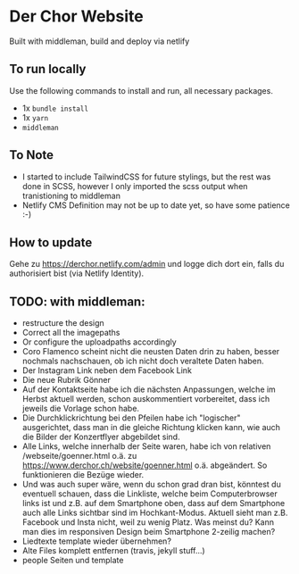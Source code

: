 # Der Chor Website

Built with middleman, build and deploy via netlify

## To run locally

Use the following commands to install and run, all necessary packages.

* 1x `bundle install`
* 1x `yarn`
* `middleman`

## To Note

* I started to include TailwindCSS for future stylings, but the rest was done in SCSS, however I only imported the scss output when tranistioning to middleman
* Netlify CMS Definition may not be up to date yet, so have some patience :-)


## How to update

Gehe zu https://derchor.netlify.com/admin und logge dich dort ein, falls du authorisiert bist (via Netlify Identity).


## TODO: with middleman:

* restructure the design
* Correct all the imagepaths
* Or configure the uploadpaths accordingly
* Coro Flamenco scheint nicht die neusten Daten drin zu haben, besser nochmals nachschauen, ob ich nicht doch veraltete Daten haben.
* Der Instagram Link neben dem Facebook Link
* Die neue Rubrik Gönner
* Auf der Kontaktseite habe ich die nächsten Anpassungen, welche im Herbst aktuell werden, schon auskommentiert vorbereitet, dass ich jeweils die Vorlage schon habe.
* Die Durchklickrichtung bei den Pfeilen habe ich "logischer" ausgerichtet, dass man in die gleiche Richtung klicken kann, wie auch die Bilder der Konzertflyer abgebildet sind.
* Alle Links, welche innerhalb der Seite waren, habe ich von relativen /webseite/goenner.html o.ä. zu https://www.derchor.ch/website/goenner.html o.ä. abgeändert. So funktionieren die Bezüge wieder.
* Und was auch super wäre, wenn du schon grad dran bist, könntest du eventuell schauen, dass die Linkliste, welche beim Computerbrowser links ist und z.B. auf dem Smartphone oben, dass auf dem Smartphone auch alle Links sichtbar sind im Hochkant-Modus. Aktuell sieht man z.B. Facebook und Insta nicht, weil zu wenig Platz. Was meinst du? Kann man dies im responsiven Design beim Smartphone 2-zeilig machen?
* Liedtexte template wieder übernehmen?
* Alte Files komplett entfernen (travis, jekyll stuff...)
* people Seiten und template
